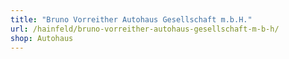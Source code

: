 ```yaml
---
title: "Bruno Vorreither Autohaus Gesellschaft m.b.H."
url: /hainfeld/bruno-vorreither-autohaus-gesellschaft-m-b-h/
shop: Autohaus
---
```

